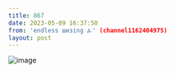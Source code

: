 ```yaml
---
title: 867
date: 2023-05-09 16:37:50
from: 'endless шизing ⍼' (channel1162404975)
layout: post
---
```


![image](photos/photo_50@09-05-2023_16-37-50.jpg)


